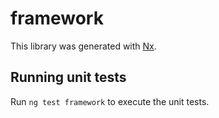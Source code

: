 # framework

This library was generated with [Nx](https://nx.dev).

## Running unit tests

Run `ng test framework` to execute the unit tests.
